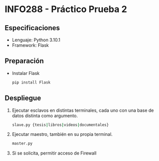 # INFO288 - Práctico Prueba 2

## Especificaciones
- Lenguaje: Python 3.10.1
- Framework: Flask

## Preparación
- Instalar Flask
   ```bash
   pip install Flask
## Despliegue
1. Ejecutar esclavos en distintas terminales, cada uno con una base de datos distinta como argumento.
    ```bash
    slave.py {tesis|libros|videos|documentales}
2. Ejecutar maestro, también en su propia terminal.
    ```bash
    master.py
3. Si se solicita, permitir acceso de Firewall

